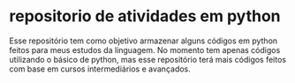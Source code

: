# repositorio de atividades em python

Esse repositório tem como objetivo armazenar alguns códigos em python feitos para meus estudos da linguagem.
No momento tem apenas códigos utilizando o básico de python, mas esse repositório terá mais códigos feitos com base em cursos intermediários e avançados.
